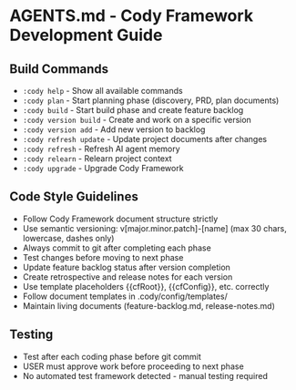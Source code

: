 # AGENTS.md - Cody Framework Development Guide

## Build Commands
- `:cody help` - Show all available commands
- `:cody plan` - Start planning phase (discovery, PRD, plan documents)
- `:cody build` - Start build phase and create feature backlog
- `:cody version build` - Create and work on a specific version
- `:cody version add` - Add new version to backlog
- `:cody refresh update` - Update project documents after changes
- `:cody refresh` - Refresh AI agent memory
- `:cody relearn` - Relearn project context
- `:cody upgrade` - Upgrade Cody Framework

## Code Style Guidelines
- Follow Cody Framework document structure strictly
- Use semantic versioning: v[major.minor.patch]-[name] (max 30 chars, lowercase, dashes only)
- Always commit to git after completing each phase
- Test changes before moving to next phase
- Update feature backlog status after version completion
- Create retrospective and release notes for each version
- Use template placeholders {{cfRoot}}, {{cfConfig}}, etc. correctly
- Follow document templates in .cody/config/templates/
- Maintain living documents (feature-backlog.md, release-notes.md)

## Testing
- Test after each coding phase before git commit
- USER must approve work before proceeding to next phase
- No automated test framework detected - manual testing required